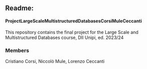 ## Readme: 
#### ProjectLargeScaleMultistructuredDatabasesCorsiMuleCeccanti
This repository contains the final project for the Large Scale and Multistructured Databases course, DII Unipi, ed. 2023/24
### Members
Cristiano Corsi, Niccolò Mule, Lorenzo Ceccanti
